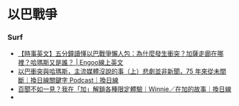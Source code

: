 以巴戰爭
========


### Surf ###

- [【時事英文】五分鐘讀懂以巴戰爭懶人包：為什麼發生衝突？加薩走廊在哪裡？哈瑪斯又是誰？ | Engoo線上英文](https://engoo.com.tw/blog/theme/israel-palestine_war_conflict_history/)
- [以巴衝突與哈瑪斯，主流媒體沒說的事（上）悲劇並非新聞，75 年來從未間斷｜換日線關鍵字 Podcast｜換日線](https://crossing.cw.com.tw/article/18222)
- [百聞不如一見？我在「加」解鎖各種限定體驗｜Ｗinnie／在加的故事｜換日線](https://crossing.cw.com.tw/article/18245?utm_source=pocket_saves)
- 